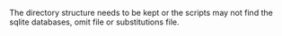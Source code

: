 The directory structure needs to be kept or the scripts may not find the sqlite databases, omit file or substitutions file.  



